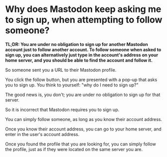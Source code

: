 # Why does Mastodon keep asking me to sign up, when attempting to follow someone?

**TL;DR: You are under no obligation to sign up for another Mastodon account just to follow another account. To follow someone when asked to sign up, you can alternatively just type in the account's address on your home server, and you should be able to find the account and follow it.**

So someone sent you a URL to their Mastodon profile.

You click the follow button, but you are presented with a pop-up that asks you to sign up. You think to yourself: "why do I need to sign up?"

The good news is, you don't; you are under no obligation to sign up for that server.

So it is incorrect that Mastodon requires you to sign up.

You can simply follow someone, as long as you know their account address.

Once you know their account address, you can go to your home server, and enter in the user's account address.

Once you found the profile that you are looking for, you can simply follow the profile, just as if they were located on the same server you are.